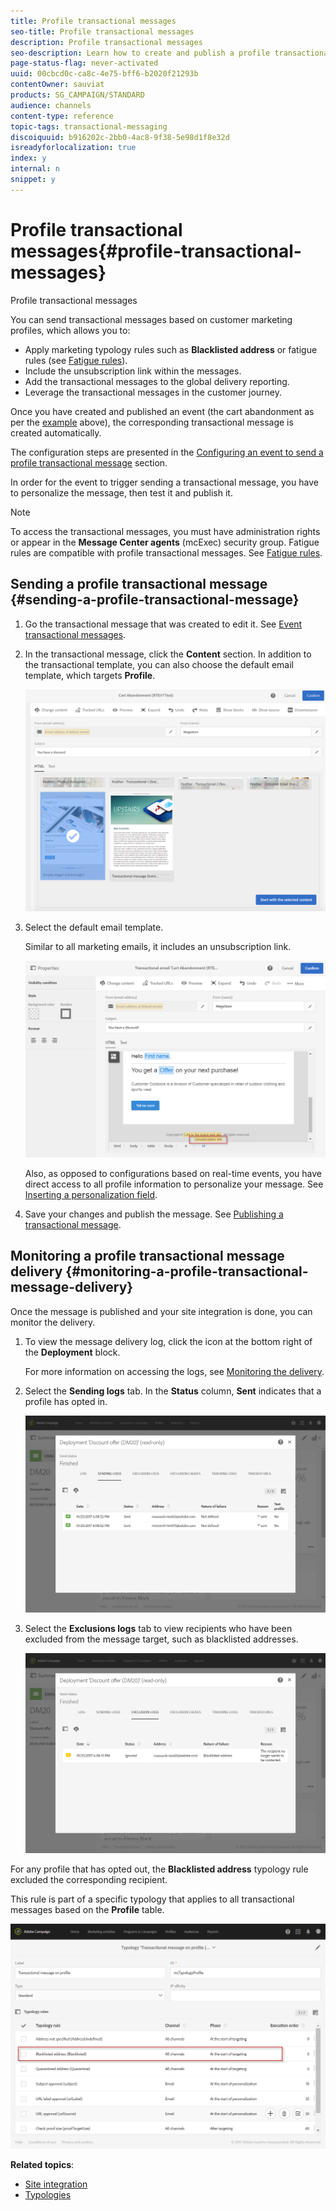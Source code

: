 ```yaml
---
title: Profile transactional messages
seo-title: Profile transactional messages
description: Profile transactional messages
seo-description: Learn how to create and publish a profile transactional message.
page-status-flag: never-activated
uuid: 00cbcd0c-ca8c-4e75-bff6-b2020f21293b
contentOwner: sauviat
products: SG_CAMPAIGN/STANDARD
audience: channels
content-type: reference
topic-tags: transactional-messaging
discoiquuid: b916202c-2bb0-4ac8-9f38-5e98d1f8e32d
isreadyforlocalization: true
index: y
internal: n
snippet: y
---
```


# Profile transactional messages{#profile-transactional-messages}

Profile transactional messages

You can send transactional messages based on customer marketing profiles, which allows you to:

* Apply marketing typology rules such as **Blacklisted address** or fatigue rules (see [Fatigue rules](../../administration/using/fatigue-rules.md)).
* Include the unsubscription link within the messages.
* Add the transactional messages to the global delivery reporting.
* Leverage the transactional messages in the customer journey.

Once you have created and published an event (the cart abandonment as per the [example](../../channels/using/about-transactional-messaging.md#transactional-messaging-operating-principle) above), the corresponding transactional message is created automatically.

The configuration steps are presented in the [Configuring an event to send a profile transactional message](../../administration/using/configuring-transactional-messaging.md#use-case--configuring-an-event-to-send-a-transactional-message) section.

In order for the event to trigger sending a transactional message, you have to personalize the message, then test it and publish it.

>[!NOTE]
>
>To access the transactional messages, you must have administration rights or appear in the **Message Center agents** (mcExec) security group. Fatigue rules are compatible with profile transactional messages. See [Fatigue rules](../../administration/using/fatigue-rules.md).

## Sending a profile transactional message {#sending-a-profile-transactional-message}

1. Go the transactional message that was created to edit it. See [Event transactional messages](../../channels/using/event-transactional-messages.md).
1. In the transactional message, click the **Content** section. In addition to the transactional template, you can also choose the default email template, which targets **Profile**.

   ![](assets/message-center_marketing_templates.png)

1. Select the default email template.

   Similar to all marketing emails, it includes an unsubscription link.

   ![](assets/message-center_marketing_perso_unsubscription.png)

   Also, as opposed to configurations based on real-time events, you have direct access to all profile information to personalize your message. See [Inserting a personalization field](../../designing/using/inserting-a-personalization-field.md).

1. Save your changes and publish the message. See [Publishing a transactional message](../../channels/using/event-transactional-messages.md#publishing-a-transactional-message).

## Monitoring a profile transactional message delivery {#monitoring-a-profile-transactional-message-delivery}

Once the message is published and your site integration is done, you can monitor the delivery.

1. To view the message delivery log, click the icon at the bottom right of the **Deployment** block.

   For more information on accessing the logs, see [Monitoring the delivery](../../sending/using/monitoring-a-delivery.md).

1. Select the **Sending logs** tab. In the **Status** column, **Sent** indicates that a profile has opted in.

   ![](assets/message-center_marketing_sending_logs.png)

1. Select the **Exclusions logs** tab to view recipients who have been excluded from the message target, such as blacklisted addresses.

   ![](assets/message-center_marketing_exclusion_logs.png)

For any profile that has opted out, the **Blacklisted address** typology rule excluded the corresponding recipient.

This rule is part of a specific typology that applies to all transactional messages based on the **Profile** table.

![](assets/message-center_marketing_typology.png)

**Related topics**:

* [Site integration](../../administration/using/configuring-transactional-messaging.md#integrating-the-triggering-of-the-event-in-a-website)
* [Typologies](../../administration/using/about-typology-rules.md)

